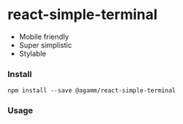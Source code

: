 # react-simple-terminal

- Mobile friendly
- Super simplistic
- Stylable


### Install 
`npm install --save @agamm/react-simple-terminal`

### Usage
